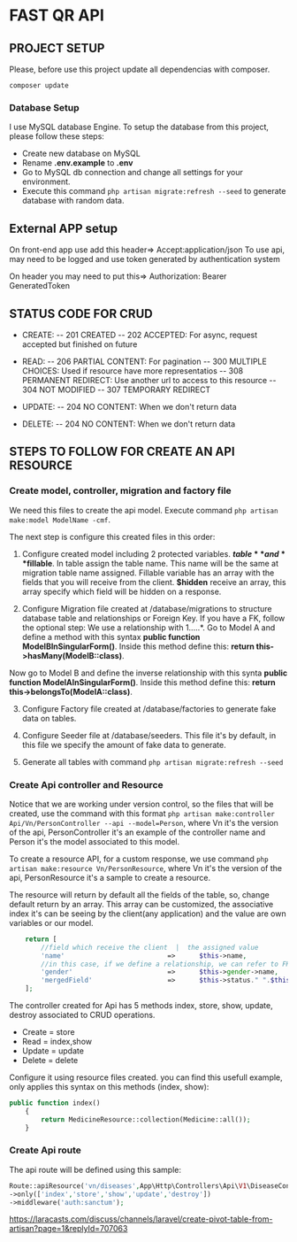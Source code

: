 # FAST QR API


## PROJECT SETUP

Please, before use this project update all dependencias with composer.

``composer update``

### Database Setup

I use MySQL database Engine. To setup the database from this project, please follow these steps:
- Create new database on MySQL
- Rename **.env.example** to **.env**
- Go to MySQL db connection and change all settings for your environment.
- Execute this command ``php artisan migrate:refresh --seed`` to generate database with random data.


## External APP setup

On front-end app use add this header=> Accept:application/json
To use api, may need to be logged and use token generated by authentication system

On header you may need to put this=> Authorization: Bearer GeneratedToken

## STATUS CODE FOR CRUD
- CREATE: 
-- 201 CREATED
-- 202 ACCEPTED: For async, request accepted but finished on future

- READ: 
-- 206 PARTIAL CONTENT: For pagination
-- 300 MULTIPLE CHOICES: Used if resource have more representatios 
-- 308 PERMANENT REDIRECT: Use another url to access to this resource
-- 304 NOT MODIFIED
-- 307 TEMPORARY REDIRECT

- UPDATE:
-- 204 NO CONTENT: When we don't return data

- DELETE:
-- 204 NO CONTENT: When we don't return data

## STEPS TO FOLLOW FOR CREATE AN API RESOURCE

### Create model, controller, migration and factory file
We need this files to create the api model. Execute command ``php artisan make:model ModelName -cmf``.

The next step is configure this created files in this order:
1. Configure created model including 2 protected variables. **$table** and **$fillable**. In table assign the table name. This name will be the same at migration table name assigned. Fillable variable has an array with the fields that you will receive from the client. **$hidden** receive an array, this array specify which field will be hidden on a response.

2. Configure Migration file created at /database/migrations to structure database table and relationships or Foreign Key. If you have a FK, follow the optional step: We use a relationship with 1.....*. Go to Model A and define a method with this syntax **public function ModelBInSingularForm()**. Inside this method define this: **return this->hasMany(ModelB::class)**.

Now go to Model B and define the inverse relationship with this synta **public function ModelAInSingularForm()**. Inside this method define this: **return this->belongsTo(ModelA::class)**.

3. Configure Factory file created at /database/factories to generate fake data on tables.

4. Configure Seeder file at /database/seeders. This file it's by default, in this file we specify the amount of fake data to generate.

5. Generate all tables with command ``php artisan migrate:refresh --seed``

### Create Api controller and Resource
Notice that we are working under version control, so the files that will be created, use the command with this format ``php artisan make:controller Api/Vn/PersonController --api --model=Person``, where Vn it's the version of the api,  PersonController it's an example of the controller name and Person it's the model associated to this model.

To create a resource API, for a custom response, we use command ``php artisan make:resource Vn/PersonResource``, where Vn it's the version of the api, PersonResource it's a sample to create a resource.

The resource will return by default all the fields of the table, so, change default return by an array. This array can be customized, the associative index it's can be seeing by the client(any application) and the value are own variables or our model.

```php 
    return [
        //field which receive the client  |  the assigned value
        'name'                          =>      $this->name,
        //in this case, if we define a relationship, we can refer to FK fields
        'gender'                        =>      $this->gender->name,
        'mergedField'                   =>      $this->status." ".$this->created_at,
    ];
```

The controller created for Api has 5 methods index, store, show, update, destroy associated to CRUD operations.

- Create = store
- Read = index,show
- Update = update
- Delete = delete

Configure it using resource files created. you can find this usefull example, only applies this syntax on this methods (index, show):

```php
public function index()
    {
        return MedicineResource::collection(Medicine::all());
    }
```
### Create Api route
The api route will be defined using this sample:
```php
Route::apiResource('vn/diseases',App\Http\Controllers\Api\V1\DiseaseController::class)
->only(['index','store','show','update','destroy'])
->middleware('auth:sanctum');
```
https://laracasts.com/discuss/channels/laravel/create-pivot-table-from-artisan?page=1&replyId=707063
